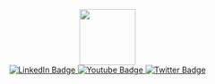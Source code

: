 <div id="header" align="center">
  <img src="https://media.giphy.com/media/M9gbBd9nbDrOTu1Mqx/giphy.gif" width="100"/>

  <div id="badges">
    <a href="https://www.instagram.com/wvssgamedevelopmentclub/">
      <img src="https://img.shields.io/badge/instagram-E4405F?style=for-the-badge&logo=instagram&logoColor=white" alt="LinkedIn Badge"/>
    </a>
    <a href="https://www.youtube.com/channel/UCZs_N6hT5Un-1Ez6VGk4HKA">
      <img src="https://img.shields.io/badge/YouTube-red?style=for-the-badge&logo=youtube&logoColor=white" alt="Youtube Badge"/>
    </a>
    <a href="https://discord.gg/jfTQ6EWDkn">
      <img src="https://img.shields.io/badge/Discord-5865f2?style=for-the-badge&logo=discord&logoColor=white" alt="Twitter Badge"/>
    </a>
  </div>

</div>

<!--

**Here are some ideas to get you started:**

🙋‍♀️ A short introduction - what is your organization all about?
🌈 Contribution guidelines - how can the community get involved?
👩‍💻 Useful resources - where can the community find your docs? Is there anything else the community should know?
🍿 Fun facts - what does your team eat for breakfast?
🧙 Remember, you can do mighty things with the power of [Markdown](https://docs.github.com/github/writing-on-github/getting-started-with-writing-and-formatting-on-github/basic-writing-and-formatting-syntax)
-->
